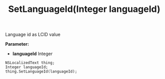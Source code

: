 ﻿---
uid: crmscript_ref_NSLocalizedText_SetLanguageId
title: SetLanguageId(Integer languageId)
intellisense: NSLocalizedText.SetLanguageId
keywords: NSLocalizedText, GetLanguageId
so.topic: reference
---

Language id as LCID value

**Parameter:** 
 - **languageId** Integer

```crmscript
NSLocalizedText thing;
Integer languageId;
thing.SetLanguageId(languageId);
```

